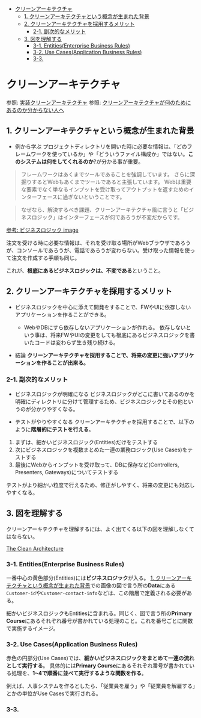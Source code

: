 - [クリーンアーキテクチャ](#クリーンアーキテクチャ)
  - [1. クリーンアーキテクチャという概念が生まれた背景](#1-クリーンアーキテクチャという概念が生まれた背景)
  - [2. クリーンアーキテクチャを採用するメリット](#2-クリーンアーキテクチャを採用するメリット)
    - [2-1. 副次的なメリット](#2-1-副次的なメリット)
  - [3. 図を理解する](#3-図を理解する)
    - [3-1. Entities(Enterprise Business Rules)](#3-1-entitiesenterprise-business-rules)
    - [3-2. Use Cases(Application Business Rules)](#3-2-use-casesapplication-business-rules)
    - [3-3.](#3-3)
# クリーンアーキテクチャ

参照: [実装クリーンアーキテクチャ](https://qiita.com/nrslib/items/a5f902c4defc83bd46b8)
参照: [クリーンアーキテクチャが何のためにあるのか分からない人へ](https://qiita.com/juchilian/items/d732afab315e3c7e8ba3)

## 1. クリーンアーキテクチャという概念が生まれた背景

- 例から学ぶ
プロジェクトディレクトリを開いた時に必要な情報は、「どのフレームワークを使っているか」や「どういうファイル構成か」ではない。**このシステムは何をしてくれるのか**?が分かる事が重要。

> フレームワークはあくまでツールであることを強調しています。
> さらに深掘りするとWebもあくまでツールであると主張しています。
> Webは重要な要素でなく単なるインプットを受け取ってアウトプットを返すためのインターフェースに過ぎないということです。

> なぜなら、解決するべき課題、クリーンアーキテクチャ風に言うと「ビジネスロジック」はインターフェースが何であろうが不変だからです。

[参考: ビジネスロジック image](https://camo.qiitausercontent.com/74cd33ee0437c49f8169ee1ad341675e407b7274/68747470733a2f2f71696974612d696d6167652d73746f72652e73332e61702d6e6f727468656173742d312e616d617a6f6e6177732e636f6d2f302f3435303235372f65376239303861392d333164622d383337332d313539382d3737623061396165343836612e706e67)

注文を受ける時に必要な情報は、それを受け取る場所がWebブラウザであろうが、コンソールであろうが、電話であろうが変わらない。受け取った情報を使って注文を作成する手順も同じ。

これが、**根底にあるビジネスロジックは、不変である**ということ。

## 2. クリーンアーキテクチャを採用するメリット

- ビジネスロジックを中心に添えて開発をすることで、FWやUIに依存しないアプリケーションを作ることができる。
  - WebやDBにすら依存しないアプリケーションが作れる。
依存しないという事は、将来FWやUIの変更をしても根底にあるビジネスロジックを書いたコードは変わらず生き残り続ける。

- 結論
**クリーンアーキテクチャを採用することで、将来の変更に強いアプリケーションを作ることが出来る。**

### 2-1. 副次的なメリット

- ビジネスロジックが明確になる
ビジネスロジックがどこに書いてあるのかを明確にディレクトリに分けて管理するため、ビジネスロジックとその他というのが分かりやすくなる。

- テストがやりやすくなる
クリーンアーキテクチャを採用することで、以下のように**階層的にテストを行える**。

1. まずは、細かいビジネスロジック(Entities)だけをテストする
2. 次にビジネスロジックを複数まとめた一連の業務ロジック(Use Cases)をテストする
3. 最後にWebからインプットを受け取って、DBに保存など(Controllers, Presenters, Gateways)についてテストする

テストがより細かい粒度で行えるため、修正がしやすく、将来の変更にも対応しやすくなる。

## 3. 図を理解する

クリーンアーキテクチャを理解するには、よく出てくる以下の図を理解しなくてはならない。

[The Clean Architecture](https://qiita-user-contents.imgix.net/https%3A%2F%2Fqiita-image-store.s3.ap-northeast-1.amazonaws.com%2F0%2F450257%2F1a4c15a6-4f59-5c8b-6f38-47de63204e07.png?ixlib=rb-4.0.0&auto=format&gif-q=60&q=75&w=1400&fit=max&s=a65118a50518e199cd13cfdb3d17da1f)

### 3-1. Entities(Enterprise Business Rules)

一番中心の黄色部分(Entities)には**ビジネスロジック**が入る。
[1. クリーンアーキテクチャという概念が生まれた背景](#1-クリーンアーキテクチャという概念が生まれた背景)での画像の図で言う所の**Data**にある`Customer-id`や`Customer-contact-info`などは、この階層で定義される必要がある。

細かいビジネスロジックもEntitiesに含まれる。同じく、図で言う所の**Primary Course**にあるそれぞれ番号が書かれている処理のこと。これを番号ごとに関数で実施するイメージ。

### 3-2. Use Cases(Application Business Rules)

赤色の円部分(Use Cases)では、**細かいビジネスロジックをまとめて一連の流れとして実行する**。
具体的には**Primary Course**にあるそれぞれ番号が書かれている処理を、**1~4で順番に並べて実行するような関数を作る**。

例えば、人事システムを作るとしたら、「従業員を雇う」や「従業員を解雇する」とかの単位がUse Casesで実行される。

### 3-3. 

